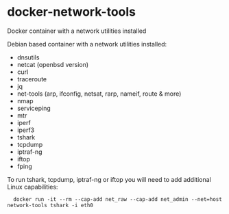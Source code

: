 # docker-network-tools
Docker container with a network utilities installed  

Debian based container with a network utilities installed:

* dnsutils
* netcat (openbsd version)
* curl
* traceroute
* jq
* net-tools (arp, ifconfig, netsat, rarp, nameif, route & more)
* nmap
* serviceping 
* mtr
* iperf
* iperf3
* tshark
* tcpdump  
* iptraf-ng
* iftop
* fping

To run tshark, tcpdump, iptraf-ng or iftop you will need to add additional Linux capabilities:  

      docker run -it --rm --cap-add net_raw --cap-add net_admin --net=host network-tools tshark -i eth0
